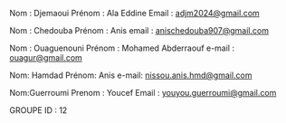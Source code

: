 Nom : Djemaoui
Prénom : Ala Eddine
Email : 
adjm2024@gmail.com

Nom : Chedouba 
Prénom : Anis 
email : anischedouba907@gmail.com

Nom : Ouaguenouni
Prénom : Mohamed Abderraouf
e-mail : ouagur@gmail.com

Nom: Hamdad
Prénom: Anis
e-mail: nissou.anis.hmd@gmail.com

Nom:Guerroumi
Prenom : Youcef 
Email : youyou.guerroumi@gmail.com


GROUPE ID : 12 
